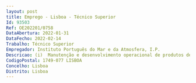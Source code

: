 ```yaml
--- 
layout: post
title: Emprego - Lisboa - Técnico Superior
Id: 93503
Ref: OE202201/0758
DataAbertura: 2022-01-31
DataFecho: 2022-02-14
Trabalho: Técnico Superior
Empregador: Instituto Português do Mar e da Atmosfera, I.P.
Descricao: (i)	Manutenção e desenvolvimento operacional de produtos de previsão numérica  (ii)	Atualização e manutenção de ciclos de modelos de previsão numérica  (iii)	Exploração operacional de radares meteorológicos no continente e nas ilhas (iv)	Implementação de produtos com base em radares meteorológicos.
CodigoPostal: 1749-077 LISBOA
Concelho: Lisboa
Distrito: Lisboa
--- 
```

